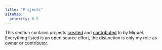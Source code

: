 ```yaml
---
title: "Projects"
sitemap:
  priority: 0.9
---
```


<!--

This page represents the landing page for "projects" section. It is also shown under the homepage header for "projects". It should be therefore relatively short and sweet.

IN the dfault theme, "projects" is divided among "Creations" you authored and "contributions" made to others projects.

-->
<p>This section contains projects <a href="/projects/creations">created</a> and <a href="/projects/contributions">contributed</a> to by Miguel.  Everything listed is an open source effort, the distinction is only my role as owner or contributor.</p>
